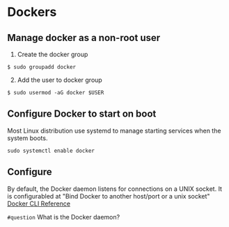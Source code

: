 # Dockers

## Manage docker as a non-root user
1. Create the docker group
```
$ sudo groupadd docker
```

2. Add the user to docker group
```
$ sudo usermod -aG docker $USER
```

## Configure Docker to start on boot

Most Linux distribution use systemd to manage starting services when the system boots.

```
sudo systemctl enable docker
```

## Configure 
By default, the Docker daemon listens for connections on a UNIX socket.
It is configurabled at "Bind Docker to another host/port or a unix socket"
[Docker CLI Reference](https://docs.docker.com/engine/reference/commandline/dockerd/)

`#question` What is the Docker daemon?

